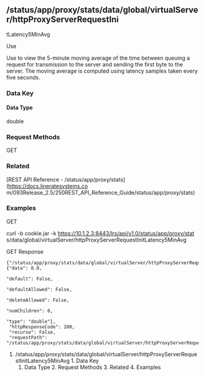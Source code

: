 ## /status/app/proxy/stats/data/global/virtualServer/httpProxyServerRequestIni
tLatency5MinAvg

Use

Use to view the 5-minute moving average of the time between queuing a request
for transmission to the server and sending the first byte to the server. The
moving average is computed using latency samples taken every five seconds.

### Data Key

#### Data Type

double

### Request Methods

GET

### Related

[REST API Reference - /status/app/proxy/stats](https://docs.lineratesystems.co
m/093Release_2.5/250REST_API_Reference_Guide/status/app/proxy/stats)

### Examples

GET

curl -b cookie.jar -k https://10.1.2.3:8443/lrs/api/v1.0/status/app/proxy/stat
s/data/global/virtualServer/httpProxyServerRequestInitLatency5MinAvg

GET Response

    
    
    {"/status/app/proxy/stats/data/global/virtualServer/httpProxyServerRequestInitLatency5MinAvg": {"data": 0.0,
                                                                                                  "default": False,
                                                                                                  "defaultAllowed": False,
                                                                                                  "deleteAllowed": False,
                                                                                                  "numChildren": 0,
                                                                                                  "type": "double"},
     "httpResponseCode": 200,
     "recurse": False,
     "requestPath": "/status/app/proxy/stats/data/global/virtualServer/httpProxyServerRequestInitLatency5MinAvg"}
    

  1. /status/app/proxy/stats/data/global/virtualServer/httpProxyServerRequestInitLatency5MinAvg
    1. Data Key
      1. Data Type
    2. Request Methods
    3. Related
    4. Examples

